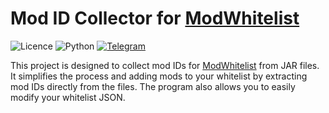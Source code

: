 ﻿# Mod ID Collector for [ModWhitelist](https://www.curseforge.com/minecraft/mc-mods/mod-whitelist)

![Licence](https://camo.githubusercontent.com/cd878d57e2b361acc4718461dd7a9c2828f3c132dcfb18d363883883a7df60a3/68747470733a2f2f696d672e736869656c64732e696f2f6769746875622f6c6963656e73652f496c65726961796f2f6d61726b646f776e2d6261646765733f7374796c653d666f722d7468652d6261646765)
![Python](https://img.shields.io/badge/python-3670A0?style=for-the-badge&logo=python&logoColor=ffdd54)
[![Telegram](https://img.shields.io/badge/Telegram-2CA5E0?style=for-the-badge&logo=telegram&logoColor=white)](https://t.me/BlTT6956)

This project is designed to collect mod IDs for [ModWhitelist](https://www.curseforge.com/minecraft/mc-mods/mod-whitelist) from JAR files. It simplifies the process and adding mods to your whitelist by extracting mod IDs directly from the files. The program also allows you to easily modify your whitelist JSON.
